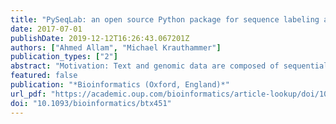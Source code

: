 ```yaml
---
title: "PySeqLab: an open source Python package for sequence labeling and segmentation"
date: 2017-07-01
publishDate: 2019-12-12T16:26:43.067201Z
authors: ["Ahmed Allam", "Michael Krauthammer"]
publication_types: ["2"]
abstract: "Motivation: Text and genomic data are composed of sequential tokens, such as words and nucleotides that give rise to higher order syntactic constructs. In this work, we aim at providing a comprehensive Python library implementing conditional random fields (CRFs), a class of probabilistic graphical models, for robust prediction of these constructs from sequential data. Results: Python Sequence Labeling (PySeqLab) is an open source package for performing supervised learning in structured prediction tasks. It implements CRFs models, that is discriminative models from (i) first-order to higher-order linear-chain CRFs, and from (ii) first-order to higher-order semi-Markov CRFs (semi-CRFs). Moreover, it provides multiple learning algorithms for estimating model parameters such as (i) stochastic gradient descent (SGD) and its multiple variations, (ii) structured perceptron with multiple averaging schemes supporting exact and inexact search using `violation-fixing' framework, (iii) search-based probabilistic online learning algorithm (SAPO) and (iv) an interface for Broyden-Fletcher-Goldfarb-Shanno (BFGS) and the limited-memory BFGS algorithms. Viterbi and Viterbi A* are used for inference and decoding of sequences. Using PySeqLab, we built models (classifiers) and evaluated their performance in three different domains: (i) biomedical Natural language processing (NLP), (ii) predictive DNA sequence analysis and (iii) Human activity recognition (HAR). State-of-the-art performance comparable to machine-learning based systems was achieved in the three domains without feature engineering or the use of knowledge sources. Supplementary information: Supplementary data are available at Bioinformatics online."
featured: false
publication: "*Bioinformatics (Oxford, England)*"
url_pdf: "https://academic.oup.com/bioinformatics/article-lookup/doi/10.1093/bioinformatics/btx451"
doi: "10.1093/bioinformatics/btx451"
---
```


